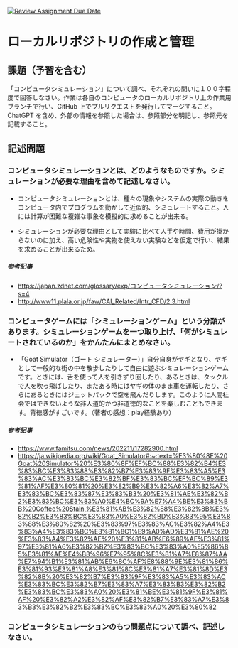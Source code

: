 [![Review Assignment Due Date](https://classroom.github.com/assets/deadline-readme-button-24ddc0f5d75046c5622901739e7c5dd533143b0c8e959d652212380cedb1ea36.svg)](https://classroom.github.com/a/wXVH1iCY)
# ローカルリポジトリの作成と管理

## 課題（予習を含む）

「コンピュータシミュレーション」について調べ、それぞれの問いに１００字程度で回答しなさい。作業は各自のコンピュータのローカルリポジトリ上の作業用ブランチで行い、GitHub 上でプルリクエストを発行してマージすること。ChatGPT を含め、外部の情報を参照した場合は、参照部分を明記し、参照元を記載すること。

## 記述問題

### コンピュータシミュレーションとは、どのようなものですか。シミュレーションが必要な理由を含めて記述しなさい。

- コンピュータシミュレーションとは、種々の現象やシステムの実際の動きをコンピュータ内でプログラムを動かして近似的、シミュレートすること。人には計算が困難な複雑な事象を模擬的に求めることが出来る。

- シミュレーションが必要な理由として実験に比べて人手や時間、費用が掛からないのに加え、高い危険性や実物を使えない実験などを仮定で行い、結果を求めることが出来るため。

##### 参考記事
- https://japan.zdnet.com/glossary/exp/コンピュータシミュレーション/?s=4
- http://www11.plala.or.jp/faw/CAI_Related/Intr_CFD/2.3.html

### コンピュータゲームには「シミュレーションゲーム」という分類があります。シミュレーションゲームを一つ取り上げ、「何がシミュレートされているのか」をかんたんにまとめなさい。

- 「Goat Simulator（ゴート シミュレーター）」自分自身がヤギとなり、ヤギとして一般的な街の中を散歩したりして自由に遊ぶシミュレーションゲームです。ときには、舌を使って人を引きずり回したり、あるときは、タックルで人を吹っ飛ばしたり、またある時にはヤギの体のまま車を運転したり、さらにあるときにはジェットパックで空を飛んだりします。このように人間社会ではできないような非人道的かつ非道徳的なことを楽しむこともできます。背徳感がすごいです。（著者の感想：play経験あり）

##### 参考記事
- https://www.famitsu.com/news/202211/17282900.html
- https://ja.wikipedia.org/wiki/Goat_Simulator#:~:text=%E3%80%8E%20Goat%20Simulator%20%E3%80%8F%EF%BC%88%E3%82%B4%E3%83%BC%E3%83%88%E3%82%B7%E3%83%9F%E3%83%A5%E3%83%AC%E3%83%BC%E3%82%BF%E3%83%BC%EF%BC%89%E3%81%AF%E3%80%81%20%E3%82%B9%E3%82%A6%E3%82%A7%E3%83%BC%E3%83%87%E3%83%B3%20%E3%81%AE%E3%82%B2%E3%83%BC%E3%83%A0%E4%BC%9A%E7%A4%BE%E3%83%BB%20Coffee%20Stain,%E3%81%AB%E3%82%88%E3%82%8B%E3%82%B2%E3%83%BC%E3%83%A0%E3%82%BD%E3%83%95%E3%83%88%E3%80%82%20%E3%83%97%E3%83%AC%E3%82%A4%E3%83%A4%E3%83%BC%E3%81%8C1%E9%A0%AD%E3%81%AE%20%E3%83%A4%E3%82%AE%20%E3%81%AB%E6%89%AE%E3%81%97%E3%81%A6%E3%82%B2%E3%83%BC%E3%83%A0%E5%86%85%E3%81%AE%E4%B8%96%E7%95%8C%E3%81%A7%E8%87%AA%E7%94%B1%E3%81%AB%E6%8C%AF%E8%88%9E%E3%81%86%E3%81%93%E3%81%A8%E3%81%8C%E3%81%A7%E3%81%8D%E3%82%8B%20%E3%82%B7%E3%83%9F%E3%83%A5%E3%83%AC%E3%83%BC%E3%82%B7%E3%83%A7%E3%83%B3%E3%82%B2%E3%83%BC%E3%83%A0%20%E3%81%BE%E3%81%9F%E3%81%AF%20%E3%82%A2%E3%82%AF%E3%82%B7%E3%83%A7%E3%83%B3%E3%82%B2%E3%83%BC%E3%83%A0%20%E3%80%82

### コンピュータシミュレーションのもつ問題点について調べ、記述しなさい。
